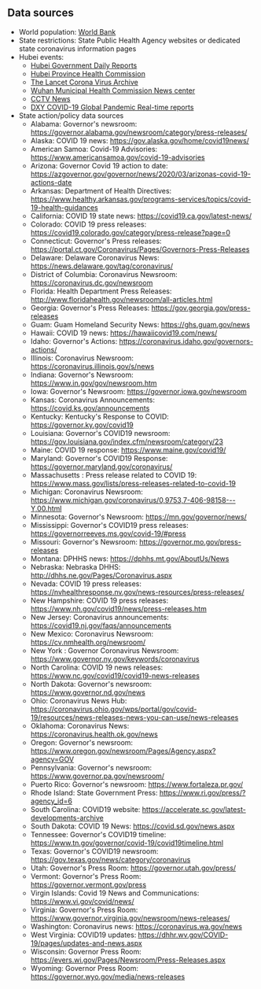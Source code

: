 ## Data sources

- World population: [World Bank](https://data.worldbank.org/indicator/sp.pop.totl)
- State restrictions: State Public Health Agency websites or dedicated state coronavirus information pages
- Hubei events: 
    - [Hubei Government Daily Reports](http://www.hubei.gov.cn/zwgk/hbyw/hbywqb/index_17.shtml)
    - [Hubei Province Health Commission](http://wjw.hubei.gov.cn/fbjd/)
    - [The Lancet Corona Virus Archive](https://www.thelancet.com/coronavirus/archive)
    - [Wuhan Municipal Health Commission News center](http://wjw.wuhan.gov.cn/front/web/main/xwzx.html)
    - [CCTV News](http://m.news.cctv.com/2020/02/05/ARTIZ48m5I5kAq4f0UOOmEqZ200205.shtml)
    - [DXY COVID-19 Global Pandemic Real-time reports](https://ncov.dxy.cn/ncovh5/view/pneumonia?from=dxy&source=&link=&share=)
- State action/policy data sources
    - Alabama: Governor's newsroom: https://governor.alabama.gov/newsroom/category/press-releases/
    - Alaska: COVID 19 news: https://gov.alaska.gov/home/covid19news/
    - American Samoa: Covid-19 Advisories: https://www.americansamoa.gov/covid-19-advisories
    - Arizona: Governor Covid 19 action to date: https://azgovernor.gov/governor/news/2020/03/arizonas-covid-19-actions-date
    - Arkansas: Department of Health Directives: https://www.healthy.arkansas.gov/programs-services/topics/covid-19-health-guidances
    - California: COVID 19 state news: https://covid19.ca.gov/latest-news/
    - Colorado: COVID 19 press releases: https://covid19.colorado.gov/category/press-release?page=0
    - Connecticut: Governor's Press releases: https://portal.ct.gov/Coronavirus/Pages/Governors-Press-Releases
    - Delaware: Delaware Coronavirus News: https://news.delaware.gov/tag/coronavirus/
    - District of Columbia: Coronavirus Newsroom: https://coronavirus.dc.gov/newsroom
    - Florida: Health Department Press Releases: http://www.floridahealth.gov/newsroom/all-articles.html
    - Georgia: Governor's Press Releases: https://gov.georgia.gov/press-releases
    - Guam: Guam Homeland Security News: https://ghs.guam.gov/news
    - Hawaii: COVID 19 news: https://hawaiicovid19.com/news/
    - Idaho: Governor's Actions: https://coronavirus.idaho.gov/governors-actions/
    - Illinois: Coronavirus Newsroom: https://coronavirus.illinois.gov/s/news
    - Indiana: Governor's Newsroom: https://www.in.gov/gov/newsroom.htm
    - Iowa: Governor's Newsroom: https://governor.iowa.gov/newsroom
    - Kansas: Coronavirus Announcements: https://covid.ks.gov/announcements
    - Kentucky: Kentucky's Response to COVID: https://governor.ky.gov/covid19
    - Louisiana: Governor's COVID19 newsroom: https://gov.louisiana.gov/index.cfm/newsroom/category/23
    - Maine: COVID 19 response: https://www.maine.gov/covid19/
    - Maryland: Governor's COVID19 Response: https://governor.maryland.gov/coronavirus/
    - Massachusetts : Press release related to COVID 19: https://www.mass.gov/lists/press-releases-related-to-covid-19
    - Michigan: Coronavirus Newsroom: https://www.michigan.gov/coronavirus/0,9753,7-406-98158---Y,00.html
    - Minnesota: Governor's Newsroom: https://mn.gov/governor/news/
    - Mississippi: Governor's COVID19 press releases: https://governorreeves.ms.gov/covid-19/#press
    - Missouri: Governor's Newsroom: https://governor.mo.gov/press-releases
    - Montana: DPHHS news: https://dphhs.mt.gov/AboutUs/News
    - Nebraska: Nebraska DHHS: http://dhhs.ne.gov/Pages/Coronavirus.aspx
    - Nevada: COVID 19 press releases: https://nvhealthresponse.nv.gov/news-resources/press-releases/
    - New Hampshire: COVID 19 press releases: https://www.nh.gov/covid19/news/press-releases.htm
    - New Jersey: Coronavirus announcements: https://covid19.nj.gov/faqs/announcements
    - New Mexico: Coronavirus Newsroom: https://cv.nmhealth.org/newsroom/
    - New York : Governor Coronavirus Newsroom: https://www.governor.ny.gov/keywords/coronavirus
    - North Carolina: COVID 19 news releases: https://www.nc.gov/covid19/covid19-news-releases
    - North Dakota: Governor's newsroom: https://www.governor.nd.gov/news
    - Ohio: Coronavirus News Hub: https://coronavirus.ohio.gov/wps/portal/gov/covid-19/resources/news-releases-news-you-can-use/news-releases
    - Oklahoma: Coronavirus News: https://coronavirus.health.ok.gov/news
    - Oregon: Governor's newsroom: https://www.oregon.gov/newsroom/Pages/Agency.aspx?agency=GOV
    - Pennsylvania: Governor's newsroom: https://www.governor.pa.gov/newsroom/
    - Puerto Rico: Governor's newsroom: https://www.fortaleza.pr.gov/
    - Rhode Island: State Government Press: https://www.ri.gov/press/?agency_id=6
    - South Carolina: COVID19 website: https://accelerate.sc.gov/latest-developments-archive
    - South Dakota: COVID 19 News: https://covid.sd.gov/news.aspx
    - Tennessee: Governor's COVID19 timeline: https://www.tn.gov/governor/covid-19/covid19timeline.html
    - Texas: Governor's COVID19 newsroom: https://gov.texas.gov/news/category/coronavirus
    - Utah: Governor's Press Room: https://governor.utah.gov/press/
    - Vermont: Governor's Press Room: https://governor.vermont.gov/press
    - Virgin Islands: Covid 19 News and Communications: https://www.vi.gov/covid/news/
    - Virginia: Governor's Press Room: https://www.governor.virginia.gov/newsroom/news-releases/
    - Washington: Coronavirus news: https://coronavirus.wa.gov/news
    - West Virginia: COVID19 updates: https://dhhr.wv.gov/COVID-19/pages/updates-and-news.aspx
    - Wisconsin: Governor Press Room: https://evers.wi.gov/Pages/Newsroom/Press-Releases.aspx
    - Wyoming: Governor Press Room: https://governor.wyo.gov/media/news-releases
